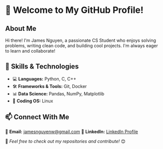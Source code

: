 # 👋 Welcome to My GitHub Profile!

## About Me
Hi there! I'm James Nguyen, a passionate CS Student who enjoys solving problems, writing clean code, and building cool projects. I'm always eager to learn and collaborate!

## 🚀 Skills & Technologies
- 💻 **Languages:** Python, C, C++
- 🛠️ **Frameworks & Tools:** Git, Docker  
- 📊 **Data Science:** Pandas, NumPy, Matplotlib  
- 🔧 **Coding OS:** Linux

## 📫 Connect With Me
📧 **Email:** jamesnguyenw@gmail.com 
💼 **LinkedIn:** [LinkedIn Profile](https://www.linkedin.com/in/anh-nguyen-1aa2b7268/)  

🔹 *Feel free to check out my repositories and contribute!* 😊  
